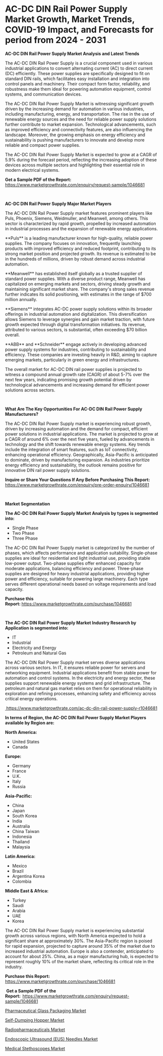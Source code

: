 <p><h1>AC-DC DIN Rail Power Supply Market Growth, Market Trends, COVID-19 Impact, and Forecasts for period from 2024 - 2031</h1></p><p><strong>AC-DC DIN Rail Power Supply Market Analysis and Latest Trends</strong></p>
<p><p>The AC-DC DIN Rail Power Supply is a crucial component used in various industrial applications to convert alternating current (AC) to direct current (DC) efficiently. These power supplies are specifically designed to fit on standard DIN rails, which facilitates easy installation and integration into control panels and machinery. Their compact form factor, reliability, and robustness make them ideal for powering automation equipment, control systems, and communication devices.</p><p>The AC-DC DIN Rail Power Supply Market is witnessing significant growth driven by the increasing demand for automation in various industries, including manufacturing, energy, and transportation. The rise in the use of renewable energy sources and the need for reliable power supply solutions further contribute to market expansion. Technological advancements, such as improved efficiency and connectivity features, are also influencing the landscape. Moreover, the growing emphasis on energy efficiency and sustainability is pushing manufacturers to innovate and develop more reliable and compact power supplies.</p><p>The AC-DC DIN Rail Power Supply Market is expected to grow at a CAGR of 5.9% during the forecast period, reflecting the increasing adoption of these devices across multiple sectors and highlighting their essential role in modern electrical systems.</p></p>
<p><strong>Get a Sample PDF of the Report:&nbsp;</strong> <a href="https://www.marketgrowthrate.com/enquiry/request-sample/1046681">https://www.marketgrowthrate.com/enquiry/request-sample/1046681</a></p>
<p>&nbsp;</p>
<p><strong>AC-DC DIN Rail Power Supply Major Market Players</strong></p>
<p><p>The AC-DC DIN Rail Power Supply market features prominent players like Puls, Phoenix, Siemens, Weidmuller, and Meanwell, among others. This sector is characterized by rapid growth, propelled by increased automation in industrial processes and the expansion of renewable energy applications. </p><p>**Puls** is a leading manufacturer known for high-quality, reliable power supplies. The company focuses on innovation, frequently launching products with improved efficiency and reduced footprint, contributing to its strong market position and projected growth. Its revenue is estimated to be in the hundreds of millions, driven by robust demand across industrial automation.</p><p>**Meanwell** has established itself globally as a trusted supplier of standard power supplies. With a diverse product range, Meanwell has capitalized on emerging markets and sectors, driving steady growth and maintaining significant market share. The company's strong sales revenue further indicates its solid positioning, with estimates in the range of $700 million annually.</p><p>**Siemens** integrates AC-DC power supply solutions within its broader offerings in industrial automation and digitalization. This diversification allows Siemens to leverage synergies and gain market traction, with future growth expected through digital transformation initiatives. Its revenue, attributed to various sectors, is substantial, often exceeding $70 billion overall.</p><p>**ABB** and **Schneider** engage actively in developing advanced power supply systems for industries, contributing to sustainability and efficiency. These companies are investing heavily in R&D, aiming to capture emerging markets, particularly in green energy and infrastructures.</p><p>The overall market for AC-DC DIN rail power supplies is projected to witness a compound annual growth rate (CAGR) of about 5-7% over the next few years, indicating promising growth potential driven by technological advancements and increasing demand for efficient power solutions across sectors.</p></p>
<p>&nbsp;</p>
<p><strong>What Are The Key Opportunities For AC-DC DIN Rail Power Supply Manufacturers?</strong></p>
<p><p>The AC-DC DIN Rail Power Supply market is experiencing robust growth, driven by increasing automation and the demand for compact, efficient power solutions in industrial applications. The market is projected to grow at a CAGR of around 6% over the next five years, fueled by advancements in technology and the shift towards renewable energy systems. Key trends include the integration of smart features, such as IoT connectivity, enhancing operational efficiency. Geographically, Asia-Pacific is anticipated to dominate, driven by manufacturing expansion. As industries prioritize energy efficiency and sustainability, the outlook remains positive for innovative DIN rail power supply solutions.</p></p>
<p><strong>Inquire or Share Your Questions If Any Before Purchasing This Report:</strong> <a href="https://www.marketgrowthrate.com/enquiry/pre-order-enquiry/1046681">https://www.marketgrowthrate.com/enquiry/pre-order-enquiry/1046681</a></p>
<p>&nbsp;</p>
<p><strong>Market Segmentation</strong></p>
<p><strong>The AC-DC DIN Rail Power Supply Market Analysis by types is segmented into:</strong></p>
<p><ul><li>Single Phase</li><li>Two Phase</li><li>Three Phase</li></ul></p>
<p><p>The AC-DC DIN Rail Power Supply market is categorized by the number of phases, which affects performance and application suitability. Single-phase supplies are ideal for residential and light industrial use, providing stable low-power output. Two-phase supplies offer enhanced capacity for moderate applications, balancing efficiency and power. Three-phase supplies are designed for heavy industrial applications, providing higher power and efficiency, suitable for powering large machinery. Each type serves different operational needs based on voltage requirements and load capacity.</p></p>
<p><strong>Purchase this Report:&nbsp;</strong><a href="https://www.marketgrowthrate.com/purchase/1046681">https://www.marketgrowthrate.com/purchase/1046681</a></p>
<p>&nbsp;</p>
<p><strong>The AC-DC DIN Rail Power Supply Market Industry Research by Application is segmented into:</strong></p>
<p><ul><li>IT</li><li>Industrial</li><li>Electricity and Energy</li><li>Petroleum and Natural Gas</li></ul></p>
<p><p>The AC-DC DIN Rail Power Supply market serves diverse applications across various sectors. In IT, it ensures reliable power for servers and networking equipment. Industrial applications benefit from stable power for automation and control systems. In the electricity and energy sector, these supplies support renewable energy systems and grid infrastructure. The petroleum and natural gas market relies on them for operational reliability in exploration and refining processes, enhancing safety and efficiency across critical energy operations.</p></p>
<p><a href="https://www.marketgrowthrate.com/ac-dc-din-rail-power-supply-r1046681">&nbsp;https://www.marketgrowthrate.com/ac-dc-din-rail-power-supply-r1046681</a></p>
<p><strong>In terms of Region, the AC-DC DIN Rail Power Supply Market Players available by Region are:</strong></p>
<p>
    <p> <strong> North America: </strong>
        <ul>
            <li>United States</li>
            <li>Canada</li>
        </ul>
        </p> 
    <p> <strong> Europe: </strong>
        <ul>
            <li>Germany</li>
            <li>France</li>
            <li>U.K.</li>
            <li>Italy</li>
            <li>Russia</li>
        </ul>
        </p> 
    <p> <strong> Asia-Pacific: </strong>
        <ul>
            <li>China</li>
            <li>Japan</li>
            <li>South Korea</li>
            <li>India</li>
            <li>Australia</li>
            <li>China Taiwan</li>
            <li>Indonesia</li>
            <li>Thailand</li>
            <li>Malaysia</li>
        </ul>
        </p> 
    <p> <strong> Latin America: </strong>
        <ul>
            <li>Mexico</li>
            <li>Brazil</li>
            <li>Argentina Korea</li>
            <li>Colombia</li>
        </ul>
        </p> 
    <p> <strong> Middle East & Africa: </strong>
        <ul>
            <li>Turkey</li>
            <li>Saudi</li>
            <li>Arabia</li>
            <li>UAE</li>
            <li>Korea</li>
        </ul>
    </p>
    </p>
<p><p>The AC-DC DIN Rail Power Supply market is experiencing substantial growth across various regions, with North America expected to hold a significant share at approximately 30%. The Asia-Pacific region is poised for rapid expansion, projected to capture around 35% of the market due to increased industrial automation. Europe is also a contender, anticipated to account for about 25%. China, as a major manufacturing hub, is expected to represent roughly 10% of the market share, reflecting its critical role in the industry.</p></p>
<p><strong>Purchase this Report: </strong><a href="https://www.marketgrowthrate.com/purchase/1046681">https://www.marketgrowthrate.com/purchase/1046681</a></p>
<p>&nbsp;<strong>Get a Sample PDF of the Report:&nbsp;&nbsp;</strong><a href="https://www.marketgrowthrate.com/enquiry/request-sample/1046681">https://www.marketgrowthrate.com/enquiry/request-sample/1046681</a></p>
<p><strong></strong></p>
<p><p><a href="https://www.linkedin.com/pulse/pharmaceutical-glass-packaging-market-insights-products-r8fvc">Pharmaceutical Glass Packaging Market</a></p><p><a href="https://issuu.com/reportprime-2/docs/self-dumping-hopper-market-size-203_925fc0af20172a">Self-Dumping Hopper Market</a></p><p><a href="https://github.com/dringals/Market-Research-Report-List-6/blob/main/radiopharmaceuticals-market.md">Radiopharmaceuticals Market</a></p><p><a href="https://medium.com/@calvi3ynjerde867/endoscopic-ultrasound-eus-needles-market-overview-regional-outlook-and-competitive-strategies-02612e20b33b">Endoscopic Ultrasound (EUS) Needles Market</a></p><p><a href="https://www.linkedin.com/pulse/medical-stethoscopes-market-global-share-ranking-overall-jglbc">Medical Stethoscopes Market</a></p></p>